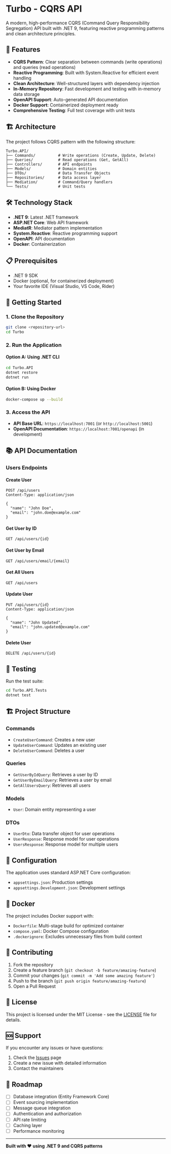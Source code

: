 # Turbo - CQRS API

A modern, high-performance CQRS (Command Query Responsibility Segregation) API built with .NET 9, featuring reactive programming patterns and clean architecture principles.

## 🚀 Features

- **CQRS Pattern**: Clear separation between commands (write operations) and queries (read operations)
- **Reactive Programming**: Built with System.Reactive for efficient event handling
- **Clean Architecture**: Well-structured layers with dependency injection
- **In-Memory Repository**: Fast development and testing with in-memory data storage
- **OpenAPI Support**: Auto-generated API documentation
- **Docker Support**: Containerized deployment ready
- **Comprehensive Testing**: Full test coverage with unit tests

## 🏗️ Architecture

The project follows CQRS pattern with the following structure:

```
Turbo.API/
├── Commands/          # Write operations (Create, Update, Delete)
├── Queries/           # Read operations (Get, GetAll)
├── Controllers/       # API endpoints
├── Models/            # Domain entities
├── DTOs/              # Data Transfer Objects
├── Repositories/      # Data access layer
├── Mediation/         # Command/Query handlers
└── Tests/             # Unit tests
```

## 🛠️ Technology Stack

- **.NET 9**: Latest .NET framework
- **ASP.NET Core**: Web API framework
- **MediatR**: Mediator pattern implementation
- **System.Reactive**: Reactive programming support
- **OpenAPI**: API documentation
- **Docker**: Containerization

## 📋 Prerequisites

- .NET 9 SDK
- Docker (optional, for containerized deployment)
- Your favorite IDE (Visual Studio, VS Code, Rider)

## 🚀 Getting Started

### 1. Clone the Repository

```bash
git clone <repository-url>
cd Turbo
```

### 2. Run the Application

#### Option A: Using .NET CLI

```bash
cd Turbo.API
dotnet restore
dotnet run
```

#### Option B: Using Docker

```bash
docker-compose up --build
```

### 3. Access the API

- **API Base URL**: `https://localhost:7001` (or `http://localhost:5001`)
- **OpenAPI Documentation**: `https://localhost:7001/openapi` (in development)

## 📚 API Documentation

### Users Endpoints

#### Create User
```http
POST /api/users
Content-Type: application/json

{
  "name": "John Doe",
  "email": "john.doe@example.com"
}
```

#### Get User by ID
```http
GET /api/users/{id}
```

#### Get User by Email
```http
GET /api/users/email/{email}
```

#### Get All Users
```http
GET /api/users
```

#### Update User
```http
PUT /api/users/{id}
Content-Type: application/json

{
  "name": "John Updated",
  "email": "john.updated@example.com"
}
```

#### Delete User
```http
DELETE /api/users/{id}
```

## 🧪 Testing

Run the test suite:

```bash
cd Turbo.API.Tests
dotnet test
```

## 🏗️ Project Structure

### Commands
- `CreateUserCommand`: Creates a new user
- `UpdateUserCommand`: Updates an existing user
- `DeleteUserCommand`: Deletes a user

### Queries
- `GetUserByIdQuery`: Retrieves a user by ID
- `GetUserByEmailQuery`: Retrieves a user by email
- `GetAllUsersQuery`: Retrieves all users

### Models
- `User`: Domain entity representing a user

### DTOs
- `UserDto`: Data transfer object for user operations
- `UserResponse`: Response model for user operations
- `UsersResponse`: Response model for multiple users

## 🔧 Configuration

The application uses standard ASP.NET Core configuration:

- `appsettings.json`: Production settings
- `appsettings.Development.json`: Development settings

## 🐳 Docker

The project includes Docker support with:

- `Dockerfile`: Multi-stage build for optimized container
- `compose.yaml`: Docker Compose configuration
- `.dockerignore`: Excludes unnecessary files from build context

## 🤝 Contributing

1. Fork the repository
2. Create a feature branch (`git checkout -b feature/amazing-feature`)
3. Commit your changes (`git commit -m 'Add some amazing feature'`)
4. Push to the branch (`git push origin feature/amazing-feature`)
5. Open a Pull Request

## 📄 License

This project is licensed under the MIT License - see the [LICENSE](LICENSE) file for details.

## 🆘 Support

If you encounter any issues or have questions:

1. Check the [Issues](../../issues) page
2. Create a new issue with detailed information
3. Contact the maintainers

## 🔮 Roadmap

- [ ] Database integration (Entity Framework Core)
- [ ] Event sourcing implementation
- [ ] Message queue integration
- [ ] Authentication and authorization
- [ ] API rate limiting
- [ ] Caching layer
- [ ] Performance monitoring

---

**Built with ❤️ using .NET 9 and CQRS patterns** 